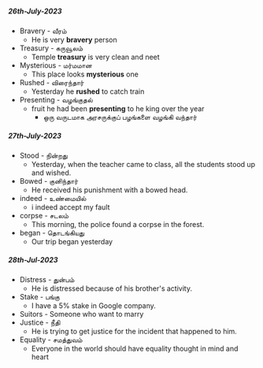 
##### 26th-July-2023
* Bravery - வீரம்
	* He is very **bravery** person
* Treasury - கருவூலம்
	* Temple **treasury** is very clean and neet
* Mysterious - மர்மமான
	* This place looks **mysterious** one
* Rushed - விரைந்தார்
	* Yesterday he **rushed** to catch train
* Presenting - வழங்குதல்
	* fruit he had been **presenting** to he king over the year
		* ஒரு வருடமாக அரசருக்குப் பழங்களை வழங்கி வந்தார்

##### 27th-July-2023
* Stood - நின்றது
	* Yesterday, when the teacher came to class, all the students stood up and wished.
* Bowed - குனிந்தார்
	* He received his punishment with a bowed head.
* indeed - உண்மையில்
	* i indeed accept my fault
* corpse - சடலம்
	* This morning, the police found a corpse in the forest.
* began - தொடங்கியது
	* Our trip began yesterday

##### 28th-Jul-2023
* Distress - துன்பம்
	* He is distressed because of his brother's activity.
* Stake - பங்கு
	* I have a 5% stake in Google company.
* Suitors - Someone who want to marry
* Justice - நீதி
	* He is trying to get justice for the incident that happened to him.
* Equality - சமத்துவம்
	* Everyone in the world should have equality thought in mind and heart
